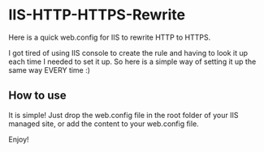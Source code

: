 # IIS-HTTP-HTTPS-Rewrite
Here is a quick web.config for IIS to rewrite HTTP to HTTPS.

I got tired of using IIS console to create the rule and having to look it up each time I needed to set it up. So here is a simple way of setting it up the same way EVERY time :)

## How to use
It is simple! Just drop the web.config file in the root folder of your IIS managed site, or add the content to your web.config file.

Enjoy!
